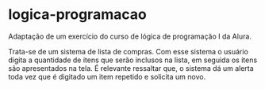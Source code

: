 # logica-programacao
Adaptação de um exercício do curso de lógica de programação I da Alura. 

Trata-se de um sistema de lista de compras. Com esse sistema o usuário digita a quantidade de itens que serão inclusos na lista, em seguida os itens são apresentados na tela. É relevante ressaltar que, o sistema dá um alerta toda vez que é digitado um item repetido e solicita um novo.
